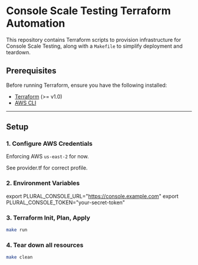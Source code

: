 # Console Scale Testing Terraform Automation

This repository contains Terraform scripts to provision infrastructure for Console Scale Testing, along with a `Makefile` to simplify deployment and teardown.

## **Prerequisites**
Before running Terraform, ensure you have the following installed:

- [Terraform](https://developer.hashicorp.com/terraform/downloads) (>= v1.0)
- [AWS CLI](https://aws.amazon.com/cli/)

---

## **Setup**
### **1. Configure AWS Credentials**
Enforcing AWS `us-east-2` for now. 

See provider.tf for correct profile. 

### 2. Environment Variables
export PLURAL_CONSOLE_URL="https://console.example.com"
export PLURAL_CONSOLE_TOKEN="your-secret-token"

### 3. Terraform Init, Plan, Apply
```sh
make run
```

### 4. Tear down all resources
```sh
make clean
```
